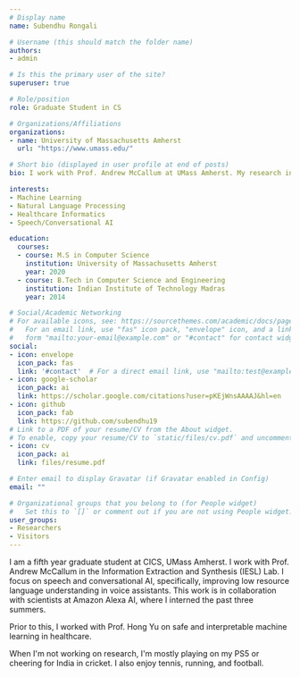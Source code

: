 ```yaml
---
# Display name
name: Subendhu Rongali

# Username (this should match the folder name)
authors:
- admin

# Is this the primary user of the site?
superuser: true

# Role/position
role: Graduate Student in CS

# Organizations/Affiliations
organizations:
- name: University of Massachusetts Amherst
  url: "https://www.umass.edu/"

# Short bio (displayed in user profile at end of posts)
bio: I work with Prof. Andrew McCallum at UMass Amherst. My research interests include Machine Learning, Natural Language Processing, and Speech/Conversational AI.

interests:
- Machine Learning
- Natural Language Processing
- Healthcare Informatics
- Speech/Conversational AI

education:
  courses:
  - course: M.S in Computer Science
    institution: University of Massachusetts Amherst
    year: 2020
  - course: B.Tech in Computer Science and Engineering
    institution: Indian Institute of Technology Madras
    year: 2014

# Social/Academic Networking
# For available icons, see: https://sourcethemes.com/academic/docs/page-builder/#icons
#   For an email link, use "fas" icon pack, "envelope" icon, and a link in the
#   form "mailto:your-email@example.com" or "#contact" for contact widget.
social:
- icon: envelope
  icon_pack: fas
  link: '#contact'  # For a direct email link, use "mailto:test@example.org".
- icon: google-scholar
  icon_pack: ai
  link: https://scholar.google.com/citations?user=pKEjWnsAAAAJ&hl=en
- icon: github
  icon_pack: fab
  link: https://github.com/subendhu19
# Link to a PDF of your resume/CV from the About widget.
# To enable, copy your resume/CV to `static/files/cv.pdf` and uncomment the lines below.
- icon: cv
  icon_pack: ai
  link: files/resume.pdf

# Enter email to display Gravatar (if Gravatar enabled in Config)
email: ""

# Organizational groups that you belong to (for People widget)
#   Set this to `[]` or comment out if you are not using People widget.
user_groups:
- Researchers
- Visitors
---
```


I am a fifth year graduate student at CICS, UMass Amherst. I work with Prof. Andrew McCallum in the Information Extraction and Synthesis (IESL) Lab. I focus on speech and conversational AI, specifically, improving low resource language understanding in voice assistants. This work is in collaboration with scientists at Amazon Alexa AI, where I interned the past three summers.

Prior to this, I worked with Prof. Hong Yu on safe and interpretable machine learning in healthcare.

When I'm not working on research, I'm mostly playing on my PS5 or cheering for India in cricket. I also enjoy tennis, running, and football.

